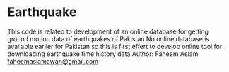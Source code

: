# Earthquake
This code is related to development of an online database for getting ground motion data of earthquakes of Pakistan
No online database is available earlier for Pakistan so this is first effert to develop online tool for downloading earthquake time history data
Author: Faheem Aslam
faheemaslamawan@gmail.com
